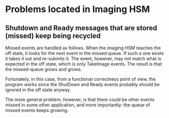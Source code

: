 # Problems located in Imaging HSM

## Shutdown and Ready messages that are stored (missed) keep being recycled

Missed events are handled as follows. When the imaging HSM reaches the off state, it looks for the next event in the missed queue. If such a one exists it takes it out and re-submits it. The event, however, may not match what is expected in the off state, which is only TakeImage events. The result is that the miseed-queue grows and grows.

Fortunately, in this case, from a functional correctness point of view, the program works since the ShutDown and Ready events probably should be ignored in the off state anyway.

The more general problem, however, is that there could be other events missed in some other application, and more importantly: the queue of missed events keeps growing.


